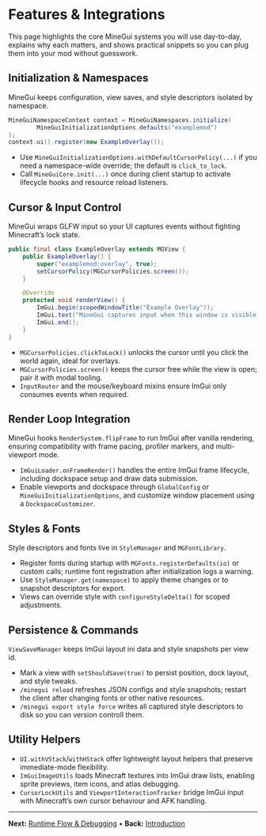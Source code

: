 # Features & Integrations
This page highlights the core MineGui systems you will use day-to-day, explains why each matters, and shows practical snippets so you can plug them into your mod without guesswork.

## Initialization & Namespaces
MineGui keeps configuration, view saves, and style descriptors isolated by namespace.

```java
MineGuiNamespaceContext context = MineGuiNamespaces.initialize(
        MineGuiInitializationOptions.defaults("examplemod")
);
context.ui().register(new ExampleOverlay());
```

- Use `MineGuiInitializationOptions.withDefaultCursorPolicy(...)` if you need a namespace-wide override; the default is `click_to_lock`.
- Call `MineGuiCore.init(...)` once during client startup to activate lifecycle hooks and resource reload listeners.

## Cursor & Input Control
MineGui wraps GLFW input so your UI captures events without fighting Minecraft’s lock state.

```java
public final class ExampleOverlay extends MGView {
    public ExampleOverlay() {
        super("examplemod:overlay", true);
        setCursorPolicy(MGCursorPolicies.screen());
    }

    @Override
    protected void renderView() {
        ImGui.begin(scopedWindowTitle("Example Overlay"));
        ImGui.text("MineGui captures input when this window is visible.");
        ImGui.end();
    }
}
```

- `MGCursorPolicies.clickToLock()` unlocks the cursor until you click the world again, ideal for overlays.
- `MGCursorPolicies.screen()` keeps the cursor free while the view is open; pair it with modal tooling.
- `InputRouter` and the mouse/keyboard mixins ensure ImGui only consumes events when required.

## Render Loop Integration
MineGui hooks `RenderSystem.flipFrame` to run ImGui after vanilla rendering, ensuring compatibility with frame pacing, profiler markers, and multi-viewport mode.

- `ImGuiLoader.onFrameRender()` handles the entire ImGui frame lifecycle, including dockspace setup and draw data submission.
- Enable viewports and dockspace through `GlobalConfig` or `MineGuiInitializationOptions`, and customize window placement using a `DockspaceCustomizer`.

## Styles & Fonts
Style descriptors and fonts live in `StyleManager` and `MGFontLibrary`.

- Register fonts during startup with `MGFonts.registerDefaults(io)` or custom calls; runtime font registration after initialization logs a warning.
- Use `StyleManager.get(namespace)` to apply theme changes or to snapshot descriptors for export.
- Views can override style with `configureStyleDelta()` for scoped adjustments.

## Persistence & Commands
`ViewSaveManager` keeps ImGui layout ini data and style snapshots per view id.

- Mark a view with `setShouldSave(true)` to persist position, dock layout, and style tweaks.
- `/minegui reload` refreshes JSON configs and style snapshots; restart the client after changing fonts or other native resources.
- `/minegui export style force` writes all captured style descriptors to disk so you can version controll them.

## Utility Helpers
- `UI.withVStack`/`withHStack` offer lightweight layout helpers that preserve immediate-mode flexibility.
- `ImGuiImageUtils` loads Minecraft textures into ImGui draw lists, enabling sprite previews, item icons, and atlas debugging.
- `CursorLockUtils` and `ViewportInteractionTracker` bridge ImGui input with Minecraft’s own cursor behaviour and AFK handling.

---

**Next:** [Runtime Flow & Debugging](runtime-flow.md) • **Back:** [Introduction](introduction.md)
